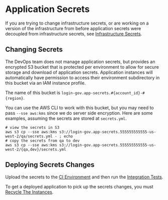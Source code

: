 # Application Secrets

If you are trying to change infrastructure secrets, or are working on a version
of the infrastructure from before application secrets were decoupled from
infrastructure secrets, see [Infrastructure Secrets](infrastructure-secrets.md).

## Changing Secrets

The DevOps team does not manage application secrets, but provides an encrypted
S3 bucket that is protected per environment to allow for secure storage and
download of application secrets.  Application instances will automatically have
permission to access their environment subdirectory in this bucket via an IAM
instance profile.

The name of this bucket is `login-gov.app-secrets.#{account_id}-#{region}`.

You can use the AWS CLI to work with this bucket, but you may need to pass
`--sse aws:kms` since we do server side encryption.  Here are some examples,
assuming the secrets are stored at `secrets.yml`.

```
# view the secrets in S3
aws s3 cp --sse aws:kms s3://login-gov.app-secrets.555555555555-us-west-2/qa/secrets.yml - ; echo
# copy the secrets from qa to dev
aws s3 cp --sse aws:kms s3://login-gov.app-secrets.555555555555-us-west-2/{qa,dev}/secrets.yml
```

## Deploying Secrets Changes

Upload the secrets to the [CI Environment](../testing/ci-vpc.md) and then run
the [Integration Tests](../testing/application.md).

To get a deployed application to pick up the secrets changes, you must [Recycle
The Instances](recycling-instances.md).
